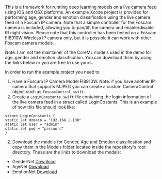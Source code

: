 This is a framework for running deep learning models on a live camera feed using iOS and OSX platforms.
An example Xcode project is provided for performing age, gender and emotion classification using the live camera feed of a Foscam IP camera. Note that a simple controller for the Foscam camera is included, allowing you to pan/tilt the camera and enable/disable IR night vision. Please note that this controller has been tested on a Foscam FI8910W Wireless IP camera only, but it is possible it can work with other Foscam camera models. 

Note. I am not the maintainer of the CoreML models used in the demo for age, gender and emotion classification. You can download them by using the links below or you are free to use yours.

In order to run the example project you need to
1) Have a Foscam IP Camera Model FI8910W. Note: if you have another IP camera that supports MJPEG you can create a custom CameraControl object such as `FoscamControl.swift`.
2) Create a `LoginConstants.swift` file containing the login information of the live camera feed in a struct called LoginCostants. This is an example of how this file should look like:
```
struct LoginConstants {
static let domain = "192.168.1.100"
static let user = "admin"
static let pwd = "password"
}
```
2) Download the models for Gender, Age and Emotion classification and copy them in the Models folder located inside the repository's root directory. 
These are the links to download the models:
- GenderNet [Download](https://drive.google.com/file/d/0B1ghKa_MYL6mYkNsZHlyc2ZuaFk/view?usp=sharing)
- AgeNet [Download](https://drive.google.com/file/d/0B1ghKa_MYL6mT1J3T1BEeWx4TWc/view?usp=sharing)
- EmotionNet [Download](https://drive.google.com/file/d/0B1ghKa_MYL6mTlYtRGdXNFlpWDQ/view?usp=sharing)

